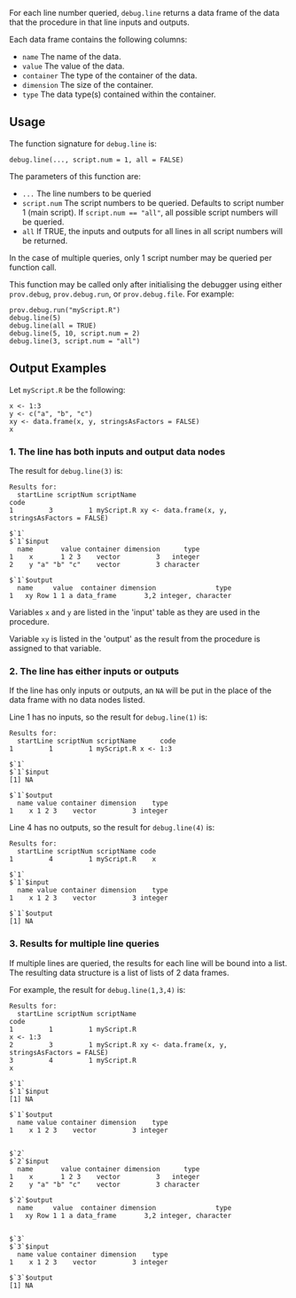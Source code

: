 For each line number queried, `debug.line` returns a data frame of the data 
that the procedure in that line inputs and outputs.

Each data frame contains the following columns:
* `name` The name of the data.
* `value` The value of the data.
* `container` The type of the container of the data.
* `dimension` The size of the container.
* `type` The data type(s) contained within the container.


## Usage

The function signature for `debug.line` is:
```
debug.line(..., script.num = 1, all = FALSE)
```

The parameters of this function are:
* `...` The line numbers to be queried
* `script.num` The script numbers to be queried.
Defaults to script number 1 (main script).
If `script.num == "all"`, all possible script numbers will be queried.
* `all` If TRUE, the inputs and outputs for all lines in all script numbers
will be returned.

In the case of multiple queries, only 1 script number may be queried per
function call.

This function may be called only after initialising the debugger using either 
`prov.debug`, `prov.debug.run`, or `prov.debug.file`. For example:
```
prov.debug.run("myScript.R")
debug.line(5)
debug.line(all = TRUE)
debug.line(5, 10, script.num = 2)
debug.line(3, script.num = "all")
```


## Output Examples
Let `myScript.R` be the following:
```
x <- 1:3
y <- c("a", "b", "c")
xy <- data.frame(x, y, stringsAsFactors = FALSE)
x
```

### 1. The line has both inputs and output data nodes
The result for `debug.line(3)` is:
```
Results for:
  startLine scriptNum scriptName                                             code
1         3         1 myScript.R xy <- data.frame(x, y, stringsAsFactors = FALSE)

$`1`
$`1`$input
  name       value container dimension      type
1    x       1 2 3    vector         3   integer
2    y "a" "b" "c"    vector         3 character

$`1`$output
  name     value  container dimension               type
1   xy Row 1 1 a data_frame       3,2 integer, character
```
Variables `x` and `y` are listed in the 'input' table as they are used in the procedure.

Variable `xy` is listed in the 'output' as the result from the 
procedure is assigned to that variable.


### 2. The line has either inputs or outputs
If the line has only inputs or outputs, an `NA` will be put in the place of the
data frame with no data nodes listed.

Line 1 has no inputs, so the result for `debug.line(1)` is:
```
Results for:
  startLine scriptNum scriptName      code
1         1         1 myScript.R x <- 1:3

$`1`
$`1`$input
[1] NA

$`1`$output
  name value container dimension    type
1    x 1 2 3    vector         3 integer
```

Line 4 has no outputs, so the result for `debug.line(4)` is:
```
Results for:
  startLine scriptNum scriptName code
1         4         1 myScript.R    x

$`1`
$`1`$input
  name value container dimension    type
1    x 1 2 3    vector         3 integer

$`1`$output
[1] NA
```

### 3. Results for multiple line queries
If multiple lines are queried, the results for each line will be bound into a list.
The resulting data structure is a list of lists of 2 data frames.

For example, the result for `debug.line(1,3,4)` is:
```
Results for:
  startLine scriptNum scriptName                                             code
1         1         1 myScript.R                                         x <- 1:3
2         3         1 myScript.R xy <- data.frame(x, y, stringsAsFactors = FALSE)
3         4         1 myScript.R                                                x

$`1`
$`1`$input
[1] NA

$`1`$output
  name value container dimension    type
1    x 1 2 3    vector         3 integer


$`2`
$`2`$input
  name       value container dimension      type
1    x       1 2 3    vector         3   integer
2    y "a" "b" "c"    vector         3 character

$`2`$output
  name     value  container dimension               type
1   xy Row 1 1 a data_frame       3,2 integer, character


$`3`
$`3`$input
  name value container dimension    type
1    x 1 2 3    vector         3 integer

$`3`$output
[1] NA
```